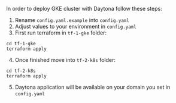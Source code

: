 In order to deploy GKE cluster with Daytona follow these steps:

1. Rename `config.yaml.example` into `config.yaml`
2. Adjust values to your environment in `config.yaml`
3. First run terraform in `tf-1-gke` folder:
```
cd tf-1-gke
terraform apply
```
4. Once finished move into `tf-2-k8s` folder:
```
cd tf-2-k8s
terraform apply
```
5. Daytona application will be available on your domain you set in `config.yaml`
